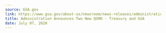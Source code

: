 ```yaml
---
source: GSA.gov
link: https://www.gsa.gov/about-us/newsroom/news-releases/administration-announces-two-new-qsmo-treasury-and-gsa
title: Administration Announces Two New QSMO - Treasury and GSA
date: July 07, 2020
---
```


